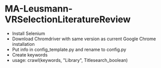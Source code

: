 # MA-Leusmann-VRSelectionLiteratureReview
- Install Selenium
- Download Chromdriver with same version as current Google Chrome installation
- Put info in config_template.py and rename to config.py
- Create keywords 
- usage: crawl(keywords, "Library", Titlesearch_boolean)
